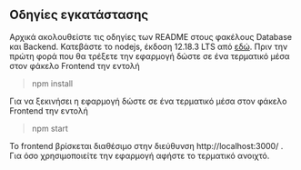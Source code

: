 ## Οδηγίες εγκατάστασης

Αρχικά ακολουθείστε τις οδηγίες των README στους φακέλους Database και Backend. Κατεβάστε το nodejs, έκδοση 12.18.3 LTS από [εδώ](https://nodejs.org/en/). Πριν την πρώτη φορά που θα τρέξετε την εφαρμογή δώστε σε ένα τερματικό μέσα στον φάκελο Frontend την εντολή

> npm install

Για να ξεκινήσει η εφαρμογή δώστε σε ένα τερματικό μέσα στον φάκελο Frontend την εντολή

> npm start

Το frontend βρίσκεται διαθέσιμο στην διεύθυνση http://localhost:3000/ . Για όσο χρησιμοποιείτε την εφαρμογή αφήστε το τερματικό ανοιχτό.
